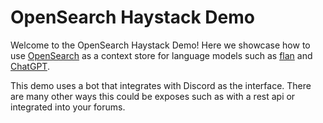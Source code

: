 # OpenSearch Haystack Demo

Welcome to the OpenSearch Haystack Demo! Here we showcase how to use [OpenSearch](https://opensearch.org) as a context store for language models such as [flan](https://huggingface.co/google/flan-t5-large) and [ChatGPT](https://openai.com/blog/chatgpt). 

This demo uses a bot that integrates with Discord as the interface. There are many other ways this could be exposes such as with a rest api or integrated into your forums. 

